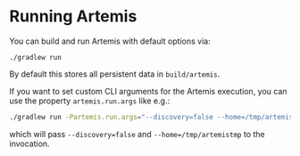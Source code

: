 # Running Artemis

You can build and run Artemis with default options via:

```
./gradlew run
```

By default this stores all persistent data in `build/artemis`.

If you want to set custom CLI arguments for the Artemis execution, you can use the property `artemis.run.args` like e.g.:

```sh
./gradlew run -Partemis.run.args="--discovery=false --home=/tmp/artemistmp"
```

which will pass `--discovery=false` and `--home=/tmp/artemistmp` to the invocation.
